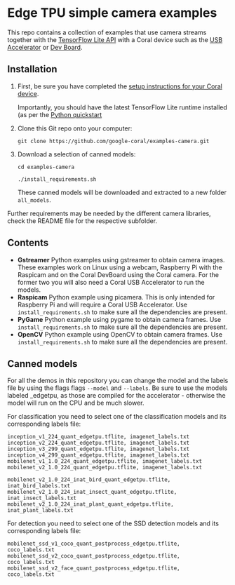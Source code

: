 # Edge TPU simple camera examples

This repo contains a collection of examples that use camera streams
together with the [TensorFlow Lite API](https://tensorflow.org/lite) with a
Coral device such as the
[USB Accelerator](https://coral.withgoogle.com/products/accelerator) or
[Dev Board](https://coral.withgoogle.com/products/dev-board).

## Installation

1.  First, be sure you have completed the [setup instructions for your Coral
    device](https://coral.withgoogle.com/docs/accelerator/get-started/).

    Importantly, you should have the latest TensorFlow Lite runtime installed
    (as per the [Python quickstart](
    https://www.tensorflow.org/lite/guide/python)

2.  Clone this Git repo onto your computer:

    ```
    git clone https://github.com/google-coral/examples-camera.git
    ```

3.  Download a selection of canned models:

    ```
    cd examples-camera

    ./install_requirements.sh
    ```

    These canned models will be downloaded and extracted to a new folder
    ```all_models```.


Further requirements may be needed by the different camera libraries, check the
README file for the respective subfolder.

## Contents

  * __Gstreamer__ Python examples using gstreamer to obtain camera images. These
    examples work on Linux using a webcam, Raspberry Pi with
    the Raspicam and on the Coral DevBoard using the Coral camera. For the
    former two you will also need a Coral USB Accelerator to run the models.
  * __Raspicam__ Python example using picamera. This is only intended for
    Raspberry Pi and will require a Coral USB Accelerator.
    Use ```install_requirements.sh``` to make sure all the dependencies are
    present.
  * __PyGame__ Python example using pygame to obtain camera frames.
    Use ```install_requirements.sh``` to make sure all the dependencies are
    present.
  * __OpenCV__ Python example using OpenCV to obtain camera frames.
    Use ```install_requirements.sh``` to make sure all the dependencies are
    present.

## Canned models

For all the demos in this repository you can change the model and the labels
file by using the flags flags ```--model``` and
```--labels```. Be sure to use the models labeled _edgetpu, as those are
compiled for the accelerator -  otherwise the model will run on the CPU and
be much slower.

For classification you need to select one of the classification models
and its corresponding labels file:

```
inception_v1_224_quant_edgetpu.tflite, imagenet_labels.txt
inception_v2_224_quant_edgetpu.tflite, imagenet_labels.txt
inception_v3_299_quant_edgetpu.tflite, imagenet_labels.txt
inception_v4_299_quant_edgetpu.tflite, imagenet_labels.txt
mobilenet_v1_1.0_224_quant_edgetpu.tflite, imagenet_labels.txt
mobilenet_v2_1.0_224_quant_edgetpu.tflite, imagenet_labels.txt

mobilenet_v2_1.0_224_inat_bird_quant_edgetpu.tflite, inat_bird_labels.txt
mobilenet_v2_1.0_224_inat_insect_quant_edgetpu.tflite, inat_insect_labels.txt
mobilenet_v2_1.0_224_inat_plant_quant_edgetpu.tflite, inat_plant_labels.txt
```

For detection you need to select one of the SSD detection models
and its corresponding labels file:

```
mobilenet_ssd_v1_coco_quant_postprocess_edgetpu.tflite, coco_labels.txt
mobilenet_ssd_v2_coco_quant_postprocess_edgetpu.tflite, coco_labels.txt
mobilenet_ssd_v2_face_quant_postprocess_edgetpu.tflite, coco_labels.txt
```


